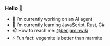 ### Hello 👋

- 🔭 I’m currently working on an AI agent
- 🌱 I’m currently learning JavaScript, Rust, C#
- 📫 How to reach me: [@benjaminwiki](https://www.linkedin.com/in/bwiki/)
- ⚡ Fun fact: vegemite is better than marmite
